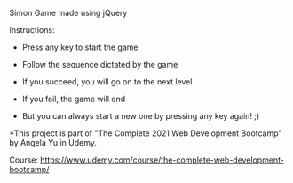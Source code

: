 Simon Game made using jQuery

Instructions:  

- Press any key to start the game

- Follow the sequence dictated by the game

- If you succeed, you will go on to the next level

- If you fail, the game will end

- But you can always start a new one by pressing any key again! ;)

*This project is part of "The Complete 2021 Web Development Bootcamp" by Angela Yu in Udemy.

Course: https://www.udemy.com/course/the-complete-web-development-bootcamp/  

